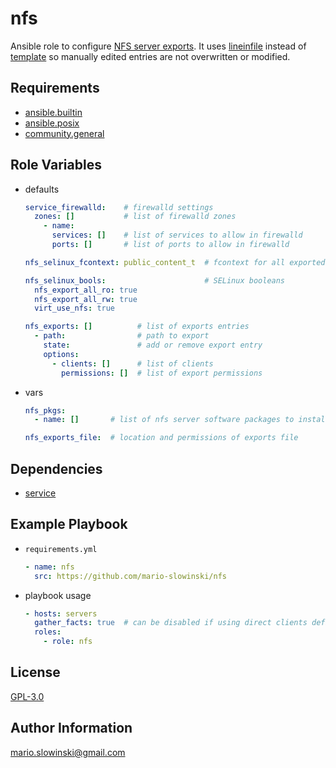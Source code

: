 nfs
=========

Ansible role to configure [NFS server exports](https://access.redhat.com/documentation/en-us/red_hat_enterprise_linux/8/html/managing_file_systems/exporting-nfs-shares_managing-file-systems). It uses [lineinfile](https://docs.ansible.com/ansible/latest/collections/ansible/builtin/lineinfile_module.html) instead of [template](https://docs.ansible.com/ansible/latest/collections/ansible/builtin/template_module.html) so manually edited entries are not overwritten or modified.

Requirements
------------

* [ansible.builtin](https://docs.ansible.com/ansible/latest/collections/ansible/builtin/index.html)
* [ansible.posix](https://docs.ansible.com/ansible/latest/collections/ansible/posix/index.html)
* [community.general](https://docs.ansible.com/ansible/latest/collections/community/general/)

Role Variables
--------------

* defaults

  ```yaml
  service_firewalld:    # firewalld settings
    zones: []           # list of firewalld zones
      - name:
        services: []    # list of services to allow in firewalld
        ports: []       # list of ports to allow in firewalld

  nfs_selinux_fcontext: public_content_t  # fcontext for all exported directories

  nfs_selinux_bools:                      # SELinux booleans
    nfs_export_all_ro: true
    nfs_export_all_rw: true
    virt_use_nfs: true

  nfs_exports: []          # list of exports entries
    - path:                # path to export
      state:               # add or remove export entry
      options:
        - clients: []      # list of clients
          permissions: []  # list of export permissions
  ```

* vars
  ```yaml
  nfs_pkgs:
    - name: []       # list of nfs server software packages to install

  nfs_exports_file:  # location and permissions of exports file
  ```

Dependencies
------------

* [service](https://github.com/mario-slowinski/service)

Example Playbook
----------------

* `requirements.yml`

  ```yaml
  - name: nfs
    src: https://github.com/mario-slowinski/nfs
  ```

* playbook usage

  ```yaml
  - hosts: servers
    gather_facts: true  # can be disabled if using direct clients definitions
    roles:
      - role: nfs
  ```

License
-------

[GPL-3.0](https://www.gnu.org/licenses/gpl-3.0.html)

Author Information
------------------

[mario.slowinski@gmail.com](mailto:mario.slowinski@gmail.com)
